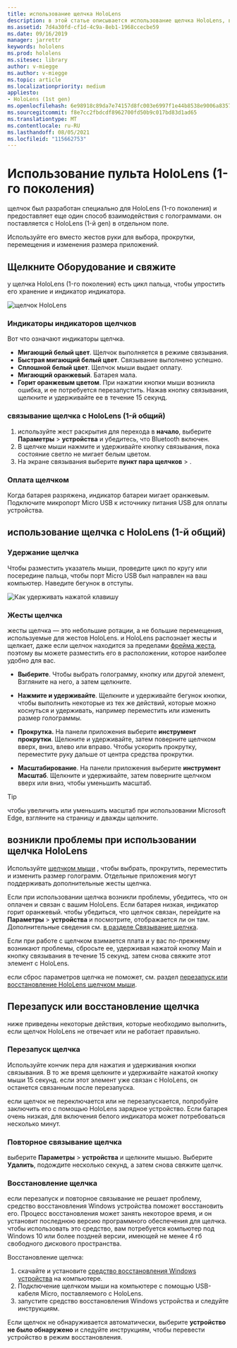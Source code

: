 ```yaml
---
title: использование щелчка HoloLens
description: в этой статье описывается использование щелчка HoloLens, включая связывание с щелчком, заряжается и восстановление.
ms.assetid: 7d4a30fd-cf1d-4c9a-8eb1-1968ccecbe59
ms.date: 09/16/2019
manager: jarrettr
keywords: hololens
ms.prod: hololens
ms.sitesec: library
author: v-miegge
ms.author: v-miegge
ms.topic: article
ms.localizationpriority: medium
appliesto:
- HoloLens (1st gen)
ms.openlocfilehash: 6e98918c89da7e74157d8fc003e6997f1e44b8538e9006a835707e85c5fd3307
ms.sourcegitcommit: f8e7cc2fbdcdf8962700fd50b9c017bd83d1ad65
ms.translationtype: MT
ms.contentlocale: ru-RU
ms.lasthandoff: 08/05/2021
ms.locfileid: "115662753"
---
```

# <a name="use-the-hololens-1st-gen-clicker"></a>Использование пульта HoloLens (1-го поколения)

щелчок был разработан специально для HoloLens (1-го поколения) и предоставляет еще один способ взаимодействия с голограммами. он поставляется с HoloLens (1-й gen) в отдельном поле.

Используйте его вместо жестов руки для выбора, прокрутки, перемещения и изменения размера приложений.

## <a name="clicker-hardware-and-pairing"></a>Щелкните Оборудование и свяжите

у щелчка HoloLens (1-го поколения) есть цикл пальца, чтобы упростить его хранение и индикатор индикатора.

![щелчок HoloLens](images/use-hololens-clicker-1.png)

### <a name="clicker-indicator-lights"></a>Индикаторы индикаторов щелчков

Вот что означают индикаторы щелчка.

- **Мигающий белый цвет**. Щелчок выполняется в режиме связывания.
- **Быстрая мигающий белый цвет**. Связывание выполнено успешно.
- **Сплошной белый цвет**. Щелчок мыши выдает оплату.
- **Мигающий оранжевый**. Батарея мала.
- **Горит оранжевым цветом**. При нажатии кнопки мыши возникла ошибка, и ее потребуется перезапустить. Нажав кнопку связывания, щелкните и удерживайте ее в течение 15 секунд.

### <a name="pair-the-clicker-with-your-hololens-1st-gen"></a>связывание щелчка с HoloLens (1-й общий)

1. используйте жест раскрытия для перехода в **начало**, выберите **Параметры**  >  **устройства** и убедитесь, что Bluetooth включен.
1. В щелчке мыши нажмите и удерживайте кнопку связывания, пока состояние светло не мигает белым цветом.
1. На экране связывания выберите **пункт пара щелчков**  >  .

### <a name="charge-the-clicker"></a>Оплата щелчком

Когда батарея разряжена, индикатор батареи мигает оранжевым. Подключите микропорт Micro USB к источнику питания USB для оплаты устройства.

## <a name="use-the-clicker-with-hololens-1st-gen"></a>использование щелчка с HoloLens (1-й общий)

### <a name="hold-the-clicker"></a>Удержание щелчка

Чтобы разместить указатель мыши, проведите цикл по кругу или посередине пальца, чтобы порт Micro USB был направлен на ваш компьютер. Наведите бегунок в отступы.

![Как удерживать нажатой клавишу](images/use-hololens-clicker-2.png)

### <a name="clicker-gestures"></a>Жесты щелчка

жесты щелчка — это небольшие ротации, а не большие перемещения, используемые для жестов HoloLens. и HoloLens распознает жесты и щелкает, даже если щелчок находится за пределами [фрейма жеста](hololens1-basic-usage.md), поэтому вы можете разместить его в расположении, которое наиболее удобно для вас.

- **Выберите**. Чтобы выбрать голограмму, кнопку или другой элемент, Взгляните на него, а затем щелкните.

- **Нажмите и удерживайте**. Щелкните и удерживайте бегунок кнопки, чтобы выполнить некоторые из тех же действий, которые можно коснуться и удерживать, например переместить или изменить размер голограммы.

- **Прокрутка.** На панели приложения выберите **инструмент прокрутки**. Щелкните и удерживайте, затем поверните щелчком вверх, вниз, влево или вправо. Чтобы ускорить прокрутку, переместите руку дальше от центра средства прокрутки.

- **Масштабирование**. На панели приложения выберите **инструмент Масштаб**. Щелкните и удерживайте, затем поверните щелчком вверх или вниз, чтобы уменьшить масштаб.

> [!TIP]
> чтобы увеличить или уменьшить масштаб при использовании Microsoft Edge, взгляните на страницу и дважды щелкните.

## <a name="im-having-problems-using-the-hololens-clicker"></a>возникли проблемы при использовании щелчка HoloLens

Используйте [щелчком мыши](hololens1-clicker.md) , чтобы выбрать, прокрутить, переместить и изменить размер голограмм. Отдельные приложения могут поддерживать дополнительные жесты щелчка.

Если при использовании щелчка возникли проблемы, убедитесь, что он оплачен и связан с вашим HoloLens. Если батарея низкая, индикатор горит оранжевый. чтобы убедиться, что щелчок связан, перейдите на **Параметры**  >  **устройства** и посмотрите, отображается ли он там. Дополнительные сведения см. [в разделе Связывание щелчка](hololens1-clicker.md).

Если при работе с щелчком взимается плата и у вас по-прежнему возникают проблемы, сбросьте ее, удерживая нажатой кнопку Main и кнопку связывания в течение 15 секунд. затем снова свяжите этот элемент с HoloLens.

если сброс параметров щелчка не поможет, см. раздел [перезапуск или восстановление HoloLens щелчком мыши](hololens1-clicker.md#restart-or-recover-the-clicker).
## <a name="restart-or-recover-the-clicker"></a>Перезапуск или восстановление щелчка

ниже приведены некоторые действия, которые необходимо выполнить, если щелчок HoloLens не отвечает или не работает правильно.

### <a name="restart-the-clicker"></a>Перезапуск щелчка

Используйте кончик пера для нажатия и удерживания кнопки связывания. В то же время щелкните и удерживайте нажатой кнопку мыши 15 секунд. если этот элемент уже связан с HoloLens, он останется связанным после перезапуска.

если щелчок не переключается или не перезапускается, попробуйте заключить его с помощью HoloLens зарядное устройство. Если батарея очень низкая, для включения белого индикатора может потребоваться несколько минут.

### <a name="re-pair-the-clicker"></a>Повторное связывание щелчка

выберите **Параметры**  >  **устройства** и щелкните мышью. Выберите **Удалить**, подождите несколько секунд, а затем снова свяжите щелчк.

### <a name="recover-the-clicker"></a>Восстановление щелчка

если перезапуск и повторное связывание не решает проблему, средство восстановления Windows устройства поможет восстановить его. Процесс восстановления может занять некоторое время, и он установит последнюю версию программного обеспечения для щелчка. чтобы использовать это средство, вам потребуется компьютер под Windows 10 или более поздней версии, имеющей не менее 4 гб свободного дискового пространства.

Восстановление щелчка:

1. скачайте и установите [средство восстановления Windows устройства](https://dev.azure.com/ContentIdea/ContentIdea/_queries/query/8a004dbe-73f8-4a32-94bc-368fc2f2a895/) на компьютере.
1. Подключение щелчком мыши на компьютере с помощью USB-кабеля Micro, поставляемого с HoloLens.
1. запустите средство восстановления Windows устройства и следуйте инструкциям.

Если щелчок не обнаруживается автоматически, выберите **устройство не было обнаружено** и следуйте инструкциям, чтобы перевести устройство в режим восстановления.

